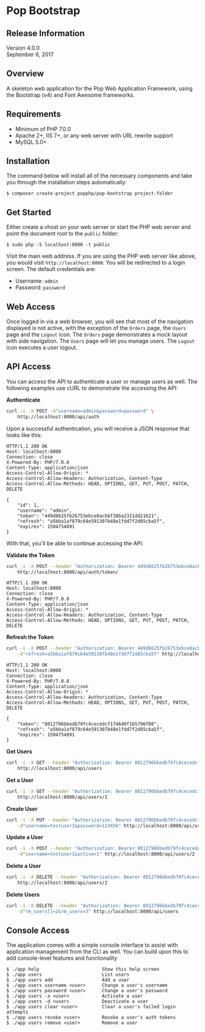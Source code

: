 Pop Bootstrap
=============

Release Information
-------------------
Version 4.0.0  
September 6, 2017

Overview
--------

A skeleton web application for the Pop Web Application Framework,
using the Bootstrap (v4) and Font Awesome frameworks. 

Requirements
------------

* Minimum of PHP 7.0.0
* Apache 2+, IIS 7+, or any web server with URL rewrite support
* MySQL 5.0+

Installation
------------

The command below will install all of the necessary components and
take you through the installation steps automatically:

```console
$ composer create-project popphp/pop-bootstrap project-folder
```

Get Started
-----------

Either create a vhost on your web server or start the PHP web server
and point the document root to the `public` folder:

```console
$ sudo php -S localhost:8000 -t public
```

Visit the main web address. If you are using the PHP web server like
above, you would visit `http://localhost:8000`. You will be redirected
to a login screen. The default credentials are:

* Username: `admin`
* Password: `password`

Web Access 
----------

Once logged in via a web browser, you will see that most of the navigation
displayed is not active, with the exception of the `Orders` page, the `Users`
page and the `Logout` icon. The `Orders` page demonstrates a mock layout with
side navigation. The `Users` page will let you manage users. The `Logout`
icon executes a user logout. 

API Access
----------

You can access the API to authenticate a user or manage users as well. The
following examples use cURL to demonstrate the accessing the API:

**Authenticate**

```bash
curl -i -X POST -d"username=admin&password=password" \
    http://localhost:8000/api/auth
```
Upon a successful authentication, you will receive a JSON response that looks
like this:

```text
HTTP/1.1 200 OK
Host: localhost:8000
Connection: close
X-Powered-By: PHP/7.0.8
Content-Type: application/json
Access-Control-Allow-Origin: *
Access-Control-Allow-Headers: Authorization, Content-Type
Access-Control-Allow-Methods: HEAD, OPTIONS, GET, PUT, POST, PATCH, DELETE

{
    "id": 1,
    "username": "admin",
    "token": "449d8625fb26753ebce8acbbf38ba2321dd21621",
    "refresh": "a5bba1af879c64e591307b48e1fdd7f2d85cba5f",
    "expires": 1504754891
}

```
With that, you'll be able to continue accessing the API.

**Validate the Token**

```bash
curl -i -X POST --header "Authorization: Bearer 449d8625fb26753ebce8acbbf38ba2321dd21621" \
    http://localhost:8000/api/auth/token/
```

```text
HTTP/1.1 200 OK
Host: localhost:8000
Connection: close
X-Powered-By: PHP/7.0.8
Content-Type: application/json
Access-Control-Allow-Origin: *
Access-Control-Allow-Headers: Authorization, Content-Type
Access-Control-Allow-Methods: HEAD, OPTIONS, GET, PUT, POST, PATCH, DELETE

```

**Refresh the Token**

```bash
curl -i -X POST --header "Authorization: Bearer 449d8625fb26753ebce8acbbf38ba2321dd21621" \
    -d"refresh=a5bba1af879c64e591307b48e1fdd7f2d85cba5f" http://localhost:8000/api/auth/token/refresh
```

```text
HTTP/1.1 200 OK
Host: localhost:8000
Connection: close
X-Powered-By: PHP/7.0.8
Content-Type: application/json
Access-Control-Allow-Origin: *
Access-Control-Allow-Headers: Authorization, Content-Type
Access-Control-Allow-Methods: HEAD, OPTIONS, GET, PUT, POST, PATCH, DELETE

{
    "token": "8012796bbedb79fc4cecedcf174640f1b5796f08",
    "refresh": "a5bba1af879c64e591307b48e1fdd7f2d85cba5f",
    "expires": 1504754891
}

```

**Get Users**

```bash
curl -i -X GET --header "Authorization: Bearer 8012796bbedb79fc4cecedcf174640f1b5796f08" \
    http://localhost:8000/api/users
```

**Get a User**

```bash
curl -i -X GET --header "Authorization: Bearer 8012796bbedb79fc4cecedcf174640f1b5796f08" \
    http://localhost:8000/api/users/1
```

**Create User**

```bash
curl -i -X PUT --header "Authorization: Bearer 8012796bbedb79fc4cecedcf174640f1b5796f08" \
    -d"username=testuser1&password=123456" http://localhost:8000/api/users
```

**Update a User**

```bash
curl -i -X POST --header "Authorization: Bearer 8012796bbedb79fc4cecedcf174640f1b5796f08" \
    -d"username=testuser1&active=1" http://localhost:8000/api/users/2
```

**Delete a User**

```bash
curl -i -X DELETE --header "Authorization: Bearer 8012796bbedb79fc4cecedcf174640f1b5796f08" \
    http://localhost:8000/api/users/2
```

**Delete Users**

```bash
curl -i -X DELETE --header "Authorization: Bearer 8012796bbedb79fc4cecedcf174640f1b5796f08" \
    -d"rm_users[]=2&rm_users=3" http://localhost:8000/api/users
```

Console Access
--------------

The application comes with a simple console interface to assist
with application management from the CLI as well. You can build
upon this to add console-level features and functionality

```console
$ ./app help                       Show this help screen
$ ./app users                      List users
$ ./app users add                  Add a user
$ ./app users username <user>      Change a user's username
$ ./app users password <user>      Change a user's password
$ ./app users -a <user>            Activate a user
$ ./app users -d <user>            Deactivate a user
$ ./app users clear <user>         Clear a user's failed login attempts
$ ./app users revoke <user>        Revoke a user's auth tokens
$ ./app users remove <user>        Remove a user
```